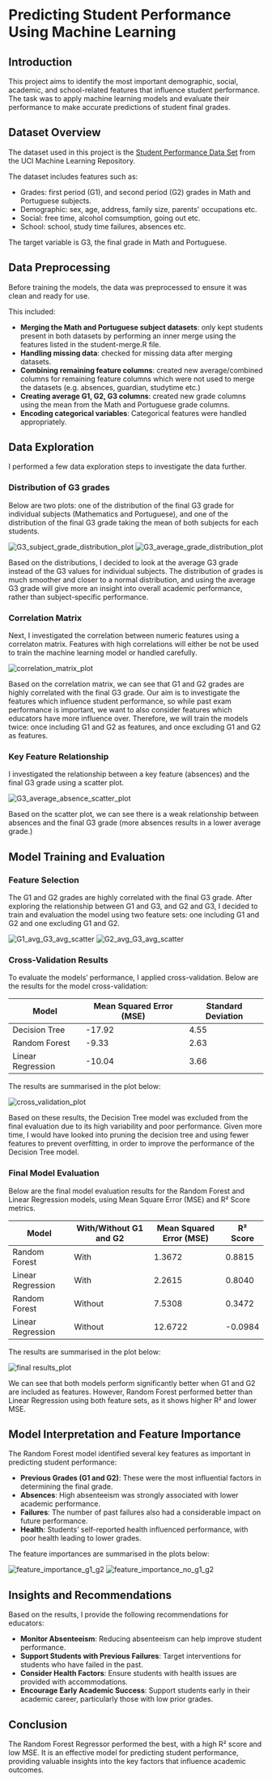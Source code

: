 # Predicting Student Performance Using Machine Learning

## Introduction
This project aims to identify the most important demographic, social, academic, and school-related features that influence student performance. The task was to apply machine learning models and evaluate their performance to make accurate predictions of student final grades.

## Dataset Overview
The dataset used in this project is the [Student Performance Data Set](https://archive.ics.uci.edu/ml/datasets/Student+Performance) from the UCI Machine Learning Repository.

The dataset includes features such as:
- Grades: first period (G1), and second period (G2) grades in Math and Portuguese subjects.
- Demographic: sex, age, address, family size, parents' occupations etc.
- Social: free time, alcohol comsumption, going out etc.
- School: school, study time failures, absences etc.

The target variable is G3, the final grade in Math and Portuguese.

## Data Preprocessing
Before training the models, the data was preprocessed to ensure it was clean and ready for use.

This included:
- **Merging the Math and Portuguese subject datasets**: only kept students present in both datasets by performing an inner merge using the features listed in the student-merge.R file.
- **Handling missing data**: checked for missing data after merging datasets.
- **Combining remaining feature columns**: created new average/combined columns for remaining feature columns which were not used to merge the datasets (e.g. absences, guardian, studytime etc.)
- **Creating average G1, G2, G3 columns**: created new grade columns using the mean from the Math and Portuguese grade columns.
- **Encoding categorical variables**: Categorical features were handled appropriately.

## Data Exploration
I performed a few data exploration steps to investigate the data further. 

### Distribution of G3 grades
Below are two plots: one of the distribution of the final G3 grade for individual subjects (Mathematics and Portuguese), and one of the distribution of the final G3 grade taking the mean of both subjects for each students. 

![G3_subject_grade_distribution_plot](/visualisations/G3_mat_por_distribution.png)
![G3_average_grade_distribution_plot](/visualisations/G3_avg_distribution.png)

Based on the distributions, I decided to look at the average G3 grade instead of the G3 values for individual subjects. The distribution of grades is much smoother and closer to a normal distribution, and using the average G3 grade will give more an insight into overall academic performance, rather than subject-specific performance.

### Correlation Matrix
Next, I investigated the correlation between numeric features using a correlaton matrix. Features with high correlations will either be not be used to train the machine learning model or handled carefully.

![correlation_matrix_plot](/visualisations/correlation_matrix.png)

Based on the correlation matrix, we can see that G1 and G2 grades are highly correlated with the final G3 grade. Our aim is to investigate the features which influence student performance, so while past exam performance is important, we want to also consider features which educators have more influence over. Therefore, we will train the models twice: once including G1 and G2 as features, and once excluding G1 and G2 as features.

### Key Feature Relationship
I investigated the relationship between a key feature (absences) and the final G3 grade using a scatter plot.

![G3_average_absence_scatter_plot](/visualisations/G3_avg_absence_scatter.png)

Based on the scatter plot, we can see there is a weak relationship between absences and the final G3 grade (more absences results in a lower average grade.)

## Model Training and Evaluation
### Feature Selection
The G1 and G2 grades are highly correlated with the final G3 grade. After exploring the relationship between G1 and G3, and G2 and G3, I decided to train and evaluation the model using two feature sets: one including G1 and G2 and one excluding G1 and G2.

![G1_avg_G3_avg_scatter](/visualisations/G1_avg_G3_avg_scatter.png)
![G2_avg_G3_avg_scatter](/visualisations/G2_avg_G3_avg_scatter.png)

### Cross-Validation Results
To evaluate the models’ performance, I applied cross-validation. Below are the results for the model cross-validation:

| Model | Mean Squared Error (MSE) | Standard Deviation |
| ----------- | ----------- | ----------- |
| Decision Tree | -17.92 | 4.55 |
| Random Forest | -9.33 | 2.63 |
| Linear Regression | -10.04 | 3.66 |

The results are summarised in the plot below:

![cross_validation_plot](/visualisations/cross_validation.png)

Based on these results, the Decision Tree model was excluded from the final evaluation due to its high variability and poor performance. Given more time, I would have looked into pruning the decision tree and using fewer features to prevent overfitting, in order to improve the performance of the Decision Tree model.

### Final Model Evaluation
Below are the final model evaluation results for the Random Forest and Linear Regression models, using Mean Square Error (MSE) and R² Score metrics.

| Model | With/Without G1 and G2 | Mean Squared Error (MSE) | R² Score |
| ----------- | ----------- | ----------- | ----------- |
| Random Forest | With | 1.3672 | 0.8815 |
| Linear Regression | With | 2.2615 | 0.8040 |
| Random Forest | Without | 7.5308 | 0.3472 |
| Linear Regression | Without| 12.6722 | -0.0984 |

The results are summarised in the plot below:

![final results_plot](/visualisations/final_results.png)

We can see that both models perform significantly better when G1 and G2 are included as features. However, Random Forest performed better than Linear Regression using both feature sets, as it shows higher R² and lower MSE.

## Model Interpretation and Feature Importance
The Random Forest model identified several key features as important in predicting student performance:

- **Previous Grades (G1 and G2)**: These were the most influential factors in determining the final grade.
- **Absences**: High absenteeism was strongly associated with lower academic performance.
- **Failures**: The number of past failures also had a considerable impact on future performance.
- **Health**: Students’ self-reported health influenced performance, with poor health leading to lower grades.

The feature importances are summarised in the plots below:

![feature_importance_g1_g2](/visualisations/feature_importance_g1_g2.png)
![feature_importance_no_g1_g2](/visualisations/feature_importance_no_g1_g2.png)

## Insights and Recommendations
Based on the results, I provide the following recommendations for educators:

- **Monitor Absenteeism**: Reducing absenteeism can help improve student performance.
- **Support Students with Previous Failures**: Target interventions for students who have failed in the past.
- **Consider Health Factors**: Ensure students with health issues are provided with accommodations.
- **Encourage Early Academic Success**: Support students early in their academic career, particularly those with low prior grades.

## Conclusion
The Random Forest Regressor performed the best, with a high R² score and low MSE. It is an effective model for predicting student performance, providing valuable insights into the key factors that influence academic outcomes.
